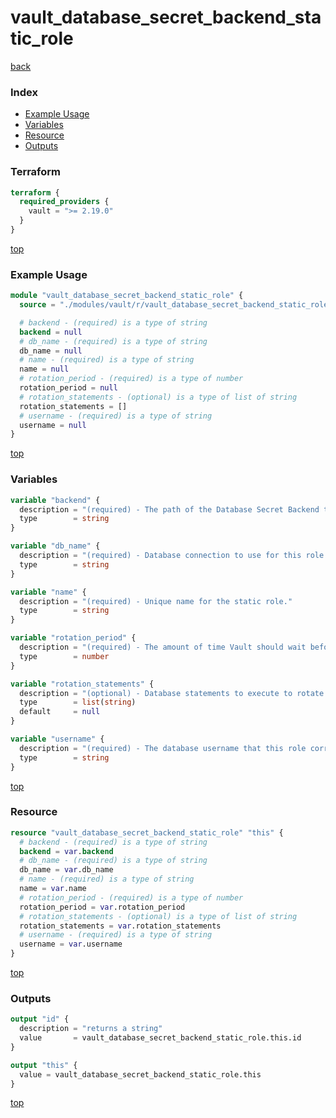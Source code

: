 # vault_database_secret_backend_static_role

[back](../vault.md)

### Index

- [Example Usage](#example-usage)
- [Variables](#variables)
- [Resource](#resource)
- [Outputs](#outputs)

### Terraform

```terraform
terraform {
  required_providers {
    vault = ">= 2.19.0"
  }
}
```

[top](#index)

### Example Usage

```terraform
module "vault_database_secret_backend_static_role" {
  source = "./modules/vault/r/vault_database_secret_backend_static_role"

  # backend - (required) is a type of string
  backend = null
  # db_name - (required) is a type of string
  db_name = null
  # name - (required) is a type of string
  name = null
  # rotation_period - (required) is a type of number
  rotation_period = null
  # rotation_statements - (optional) is a type of list of string
  rotation_statements = []
  # username - (required) is a type of string
  username = null
}
```

[top](#index)

### Variables

```terraform
variable "backend" {
  description = "(required) - The path of the Database Secret Backend the role belongs to."
  type        = string
}

variable "db_name" {
  description = "(required) - Database connection to use for this role."
  type        = string
}

variable "name" {
  description = "(required) - Unique name for the static role."
  type        = string
}

variable "rotation_period" {
  description = "(required) - The amount of time Vault should wait before rotating the password, in seconds."
  type        = number
}

variable "rotation_statements" {
  description = "(optional) - Database statements to execute to rotate the password for the configured database user."
  type        = list(string)
  default     = null
}

variable "username" {
  description = "(required) - The database username that this role corresponds to."
  type        = string
}
```

[top](#index)

### Resource

```terraform
resource "vault_database_secret_backend_static_role" "this" {
  # backend - (required) is a type of string
  backend = var.backend
  # db_name - (required) is a type of string
  db_name = var.db_name
  # name - (required) is a type of string
  name = var.name
  # rotation_period - (required) is a type of number
  rotation_period = var.rotation_period
  # rotation_statements - (optional) is a type of list of string
  rotation_statements = var.rotation_statements
  # username - (required) is a type of string
  username = var.username
}
```

[top](#index)

### Outputs

```terraform
output "id" {
  description = "returns a string"
  value       = vault_database_secret_backend_static_role.this.id
}

output "this" {
  value = vault_database_secret_backend_static_role.this
}
```

[top](#index)